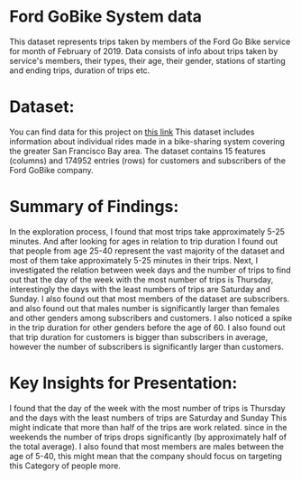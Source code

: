 # Ford GoBike System data
This dataset represents trips taken by members of the Ford Go Bike service for month of February of 2019. Data consists of info about trips taken by service's members, their types, their age, their gender, stations of starting and ending trips, duration of trips etc.

# Dataset:  
You can find data for this project on [this link](https://www.fordgobike.com/system-data)
This dataset includes information about individual rides made in a bike-sharing system covering the greater San Francisco Bay area.
The dataset contains 15 features (columns) and 174952 entries (rows) for customers and subscribers of the Ford GoBike company.  

# Summary of Findings:  
In the exploration process, I found that most trips take approximately 5-25 minutes. And after looking for ages in relation to trip duration I found out that people from age 25-40 represent the vast majority of the dataset and most of them take approximately 5-25 minutes in their trips. Next, I investigated the relation between week days and the number of trips to find out that the day of the week with the most number of trips is Thursday, interestingly the days with the least numbers of trips are Saturday and Sunday. I also found out that most members of the dataset are subscribers. and also found out that males number is significantly larger than females and other genders among subscribers and customers. I also noticed a spike in the trip duration for other genders before the age of 60. I also found out that trip duration for customers is bigger than subscribers in average, however the number of subscribers is significantly larger than customers.

# Key Insights for Presentation:  
I found that the day of the week with the most number of trips is Thursday and the days with the least numbers of trips are Saturday and Sunday This might indicate that more than half of the trips are work related. since in the weekends the number of trips drops significantly (by approximately half of the total average).
I also found that most members are males between the age of 5-40, this might mean that the company should focus on targeting this Category of people more.



